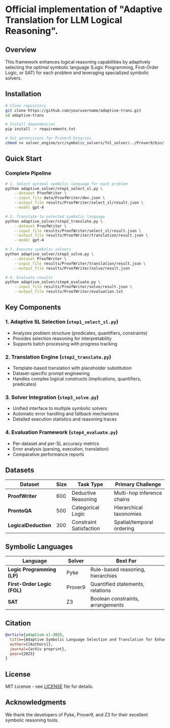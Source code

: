 # Official implementation of **"Adaptive Translation for LLM Logical Reasoning"**.

## Overview

This framework enhances logical reasoning capabilities by adaptively selecting the optimal symbolic language (Logic Programming, First-Order Logic, or SAT) for each problem and leveraging specialized symbolic solvers. 

## Installation

```bash
# Clone repository
git clone https://github.com/yourusername/adaptive-trans.git
cd adaptive-trans

# Install dependencies
pip install -r requirements.txt

# Set permissions for Prover9 binaries
chmod +x solver_engine/src/symbolic_solvers/fol_solver/../Prover9/bin/*
```

## Quick Start

### Complete Pipeline

```bash
# 1. Select optimal symbolic language for each problem
python adaptive_solver/step1_select_sl.py \
    --dataset ProofWriter \
    --input_file data/ProofWriter/dev.json \
    --output_file results/ProofWriter/select_sl/result.json \
    --model gpt-4

# 2. Translate to selected symbolic language
python adaptive_solver/step2_translate.py \
    --dataset ProofWriter \
    --input_file results/ProofWriter/select_sl/result.json \
    --output_file results/ProofWriter/translation/result.json \
    --model gpt-4

# 3. Execute symbolic solvers
python adaptive_solver/step3_solve.py \
    --dataset ProofWriter \
    --input_file results/ProofWriter/translation/result.json \
    --output_file results/ProofWriter/solve/result.json

# 4. Evaluate results
python adaptive_solver/step4_evaluate.py \
    --input_file results/ProofWriter/solve/result.json \
    --output_file results/ProofWriter/evaluation.txt
```



## Key Components

### 1. Adaptive SL Selection (`step1_select_sl.py`)
- Analyzes problem structure (predicates, quantifiers, constraints)
- Provides selection reasoning for interpretability
- Supports batch processing with progress tracking

### 2. Translation Engine (`step2_translate.py`)
- Template-based translation with placeholder substitution
- Dataset-specific prompt engineering
- Handles complex logical constructs (implications, quantifiers, predicates)

### 3. Solver Integration (`step3_solve.py`)
- Unified interface to multiple symbolic solvers
- Automatic error handling and fallback mechanisms
- Detailed execution statistics and reasoning traces

### 4. Evaluation Framework (`step4_evaluate.py`)
- Per-dataset and per-SL accuracy metrics
- Error analysis (parsing, execution, translation)
- Comparative performance reports

## Datasets

| Dataset | Size | Task Type | Primary Challenge |
|---------|------|-----------|-------------------|
| **ProofWriter** | 600 | Deductive Reasoning | Multi-hop inference chains |
| **ProntoQA** | 500 | Categorical Logic | Hierarchical taxonomies |
| **LogicalDeduction** | 300 | Constraint Satisfaction | Spatial/temporal ordering |

## Symbolic Languages

| Language | Solver | Best For |
|----------|--------|----------|
| **Logic Programming (LP)** | Pyke | Rule-based reasoning, hierarchies |
| **First-Order Logic (FOL)** | Prover9 | Quantified statements, relations |
| **SAT** | Z3 | Boolean constraints, arrangements |



## Citation

```bibtex
@article{adaptive-sl-2025,
  title={Adaptive Symbolic Language Selection and Translation for Enhanced Logical Reasoning},
  author={[Authors]},
  journal={arXiv preprint},
  year={2025}
}
```

## License

MIT License - see [LICENSE](LICENSE) file for details.

## Acknowledgments

We thank the developers of Pyke, Prover9, and Z3 for their excellent symbolic reasoning tools.
